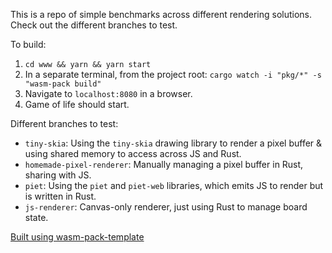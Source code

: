 This is a repo of simple benchmarks across different rendering solutions. Check out the different branches to test.

To build:

1. `cd www && yarn && yarn start`
2. In a separate terminal, from the project root: `cargo watch -i "pkg/*" -s "wasm-pack build"`
3. Navigate to `localhost:8080` in a browser.
4. Game of life should start.

Different branches to test:

- `tiny-skia`: Using the `tiny-skia` drawing library to render a pixel buffer & using shared memory to access across JS and Rust.
- `homemade-pixel-renderer`: Manually managing a pixel buffer in Rust, sharing with JS.
- `piet`: Using the `piet` and `piet-web` libraries, which emits JS to render but is written in Rust.
- `js-renderer`: Canvas-only renderer, just using Rust to manage board state.

[Built using wasm-pack-template]("https://travis-ci.org/rustwasm/wasm-pack-template")
